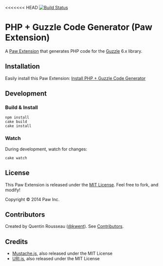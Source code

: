 <<<<<<< HEAD
[![Build Status](https://travis-ci.org/luckymarmot/Paw-PHPGuzzleCodeGenerator.svg?branch=master)](https://travis-ci.org/luckymarmot/Paw-PHPGuzzleCodeGenerator)

# PHP + Guzzle Code Generator (Paw Extension)

A [Paw Extension](http://luckymarmot.com/paw/extensions/) that generates PHP code for the [Guzzle](http://docs.guzzlephp.org/en/latest/quickstart.html) 6.x library.

## Installation

Easily install this Paw Extension: [Install PHP + Guzzle Code Generator](http://luckymarmot.com/paw/extensions/PHPGuzzleCodeGenerator)

## Development

### Build & Install

```shell
npm install
cake build
cake install
```

### Watch

During development, watch for changes:

```shell
cake watch
```

## License

This Paw Extension is released under the [MIT License](LICENSE). Feel free to fork, and modify!

Copyright © 2014 Paw Inc.

## Contributors

Created by Quentin Rousseau ([@kwent](https://github.com/kwent)). See [Contributors](https://github.com/luckymarmot/Paw-PHPGuzzleCodeGenerator/graphs/contributors).

## Credits

* [Mustache.js](https://github.com/janl/mustache.js/), also released under the MIT License
* [URI.js](http://medialize.github.io/URI.js/), also released under the MIT License
